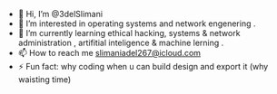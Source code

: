 - 👋 Hi, I’m @3delSlimani
- 👀 I’m interested in operating systems and network engenering .
- 🌱 I’m currently learning ethical hacking, systems & network administration , artifitial inteligence & machine lerning .
- 📫 How to reach me slimaniadel267@icloud.com
- ⚡ Fun fact: why coding when u can build design and export it (why waisting time)
  

<!---
3delSlimani/3delSlimani is a ✨ special ✨ repository because its `README.md` (this file) appears on your GitHub profile.
You can click the Preview link to take a look at your changes.
--->
